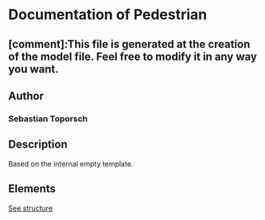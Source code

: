 # Documentation of Pedestrian

[comment]:This file is generated at the creation of the model file. Feel free to modify it in any way you want. 
---

## Author
### Sebastian Toporsch

## Description

Based on the internal empty template.

## Elements

[See structure](Pedestrian_structure.md)

